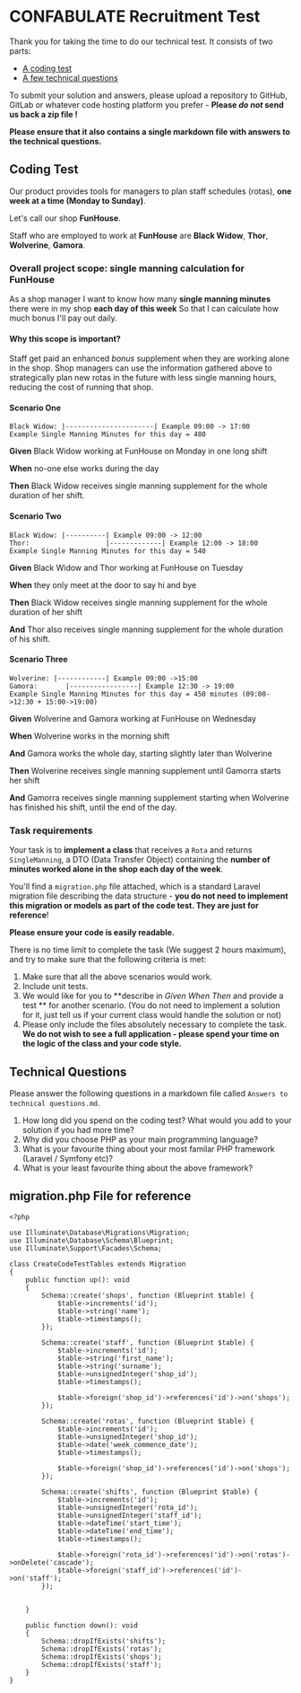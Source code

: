 # CONFABULATE Recruitment Test

Thank you for taking the time to do our technical test. It consists of two parts:

- [A coding test](#coding-test)
- [A few technical questions](#technical-questions)

To submit your solution and answers, please upload a repository to GitHub, GitLab or whatever code hosting platform you prefer - **Please *do not* send us back a zip file !**

**Please ensure that it also contains a single markdown file with answers to the technical questions.**

## Coding Test

Our product provides tools for managers to plan staff schedules (rotas), __one week at a time (Monday to Sunday)__. 

Let's call our shop __FunHouse__. 

Staff who are employed to work at __FunHouse__ are __Black Widow__, __Thor__, __Wolverine__, __Gamora__.

### Overall project scope: single manning calculation for FunHouse

>>>
As a shop manager
I want to know how many **single manning minutes** there were in my shop **each day of this week**
So that I can calculate how much bonus I'll pay out daily. 
>>>

#### Why this scope is important?

Staff get paid an enhanced _bonus_ supplement when they are working alone in the shop. Shop managers can use the information gathered above to strategically plan new rotas in the future with less single manning hours, reducing the cost of running that shop.


#### Scenario One

>>>
```
Black Widow: |----------------------| Example 09:00 -> 17:00
Example Single Manning Minutes for this day = 480
```

__Given__ Black Widow working at FunHouse on Monday in one long shift

__When__ no-one else works during the day

__Then__ Black Widow receives single manning supplement for the whole duration of her shift. 
>>>




#### Scenario Two

>>>
```
Black Widow: |----------| Example 09:00 -> 12:00
Thor:                   |-------------| Example 12:00 -> 18:00
Example Single Manning Minutes for this day = 540
```

__Given__ Black Widow and Thor working at FunHouse on Tuesday

__When__ they only meet at the door to say hi and bye

__Then__ Black Widow receives single manning supplement for the whole duration of her shift

__And__ Thor also receives single manning supplement for the whole duration of his shift.
>>>

#### Scenario Three

>>>
```
Wolverine: |------------| Example 09:00 ->15:00
Gamora:       |-----------------| Example 12:30 -> 19:00
Example Single Manning Minutes for this day = 450 minutes (09:00->12:30 + 15:00->19:00)
```

__Given__ Wolverine and Gamora working at FunHouse on Wednesday

__When__ Wolverine works in the morning shift

__And__ Gamora works the whole day, starting slightly later than Wolverine

__Then__ Wolverine receives single manning supplement until Gamorra starts her shift

__And__ Gamorra receives single manning supplement starting when Wolverine has finished his shift, until the end of the day.
>>>

### Task requirements

Your task is to **implement a class** that receives a `Rota` and returns `SingleManning`, a DTO (Data Transfer Object) containing the __number of minutes worked alone in the shop each day of the week__.

You'll find a `migration.php` file attached, which is a standard Laravel migration file describing the data structure - **you do not need to implement this migration or models as part of the code test. They are just for reference**!

__Please ensure your code is easily readable.__

There is no time limit to complete the task (We suggest 2 hours maximum), and try to make sure that the following criteria is met:

1. Make sure that all the above scenarios would work.
2. Include unit tests.
3. We would like for you to **describe in *Given When Then* and provide a test ** for another scenario. (You do not need to implement a solution for it, just tell us if your current class would handle the solution or not)
4. Please only include the files absolutely necessary to complete the task. **We do not wish to see a full application - please spend your time on the logic of the class and your code style.**

## Technical Questions

Please answer the following questions in a markdown file called `Answers to technical questions.md`.

1. How long did you spend on the coding test? What would you add to your solution if you had more time?
2. Why did you choose PHP as your main programming language?
3. What is your favourite thing about your most familar PHP framework (Laravel / Symfony etc)? 
4. What is your least favourite thing about the above framework?

## migration.php File for reference
```
<?php

use Illuminate\Database\Migrations\Migration;
use Illuminate\Database\Schema\Blueprint;
use Illuminate\Support\Facades\Schema;

class CreateCodeTestTables extends Migration
{
    public function up(): void
    {
        Schema::create('shops', function (Blueprint $table) {
            $table->increments('id');
            $table->string('name');
            $table->timestamps();
        });

        Schema::create('staff', function (Blueprint $table) {
            $table->increments('id');
            $table->string('first_name');
            $table->string('surname');
            $table->unsignedInteger('shop_id');
            $table->timestamps();

            $table->foreign('shop_id')->references('id')->on('shops');
        });

        Schema::create('rotas', function (Blueprint $table) {
            $table->increments('id');
            $table->unsignedInteger('shop_id');
            $table->date('week_commence_date');
            $table->timestamps();

            $table->foreign('shop_id')->references('id')->on('shops');
        });

        Schema::create('shifts', function (Blueprint $table) {
            $table->increments('id');
            $table->unsignedInteger('rota_id');
            $table->unsignedInteger('staff_id');
            $table->dateTime('start_time');
            $table->dateTime('end_time');
            $table->timestamps();

            $table->foreign('rota_id')->references('id')->on('rotas')->onDelete('cascade');
            $table->foreign('staff_id')->references('id')->on('staff');
        });


    }

    public function down(): void
    {
        Schema::dropIfExists('shifts');
        Schema::dropIfExists('rotas');
        Schema::dropIfExists('shops');
        Schema::dropIfExists('staff');
    }
}

```